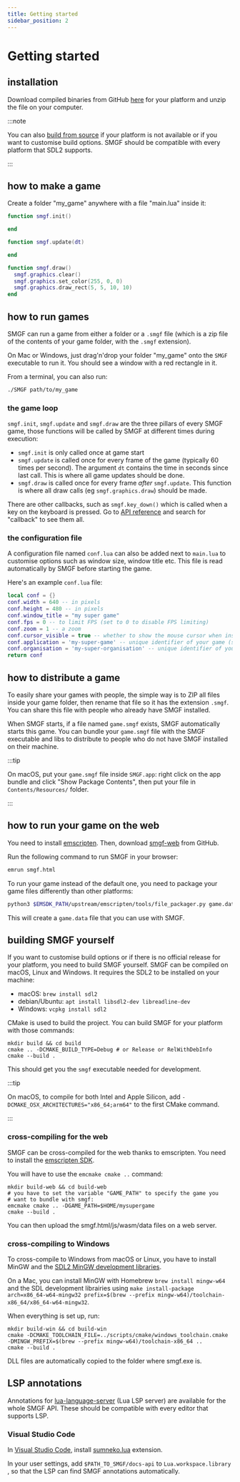 ```yaml
---
title: Getting started
sidebar_position: 2
---
```


# Getting started

## installation

Download compiled binaries from GitHub [here](https://github.com/superzazu/SMGF/releases/latest) for your platform and unzip the file on your computer.

:::note

You can also [build from source](./getting-started.md#building-smgf-yourself) if your platform is not available or if you want to customise build options. SMGF should be compatible with every platform that SDL2 supports.

:::

## how to make a game

Create a folder "my_game" anywhere with a file "main.lua" inside it:

```lua
function smgf.init()

end

function smgf.update(dt)

end

function smgf.draw()
  smgf.graphics.clear()
  smgf.graphics.set_color(255, 0, 0)
  smgf.graphics.draw_rect(5, 5, 10, 10)
end
```

## how to run games

SMGF can run a game from either a folder or a `.smgf` file (which is a zip file of the contents of your game folder, with the `.smgf` extension).

On Mac or Windows, just drag'n'drop your folder "my_game" onto the `SMGF` executable to run it. You should see a window with a red rectangle in it.

From a terminal, you can also run:

```sh
./SMGF path/to/my_game
```

### the game loop

`smgf.init`, `smgf.update` and `smgf.draw` are the three pillars of every SMGF game, those functions will be called by SMGF at different times during execution:

- `smgf.init` is only called once at game start
- `smgf.update` is called once for every frame of the game (typically 60 times per second). The argument `dt` contains the time in seconds since last call. This is where all game updates should be done.
- `smgf.draw` is called once for every frame _after_ `smgf.update`. This function is where all draw calls (eg `smgf.graphics.draw`) should be made.

There are other callbacks, such as `smgf.key_down()` which is called when a key on the keyboard is pressed. Go to [API reference](./api.md) and search for "callback" to see them all.

### the configuration file

A configuration file named `conf.lua` can also be added next to `main.lua` to customise options such as window size, window title etc. This file is read automatically by SMGF before starting the game.

Here's an example `conf.lua` file:

```lua
local conf = {}
conf.width = 640 -- in pixels
conf.height = 480 -- in pixels
conf.window_title = "my super game"
conf.fps = 0 -- to limit FPS (set to 0 to disable FPS limiting)
conf.zoom = 1 -- a zoom
conf.cursor_visible = true -- whether to show the mouse cursor when inside window
conf.application = 'my-super-game' -- unique identifier of your game (see game identity in docs)
conf.organisation = 'my-super-organisation' -- unique identifier of your organisation (see game identity in docs)
return conf
```

## how to distribute a game

To easily share your games with people, the simple way is to ZIP all files inside your game folder, then rename that file so it has the extension `.smgf`. You can share this file with people who already have SMGF installed.

When SMGF starts, if a file named `game.smgf` exists, SMGF automatically starts this game. You can bundle your `game.smgf` file with the SMGF executable and libs to distribute to people who do not have SMGF installed on their machine.

:::tip

On macOS, put your `game.smgf` file inside `SMGF.app`: right click on the app bundle and click "Show Package Contents", then put your file in `Contents/Resources/` folder.

:::

## how to run your game on the web

You need to install [emscripten](https://emscripten.org/docs/getting_started/downloads.html).
Then, download [smgf-web](https://github.com/superzazu/SMGF/releases/latest) from GitHub.

Run the following command to run SMGF in your browser:

```sh
emrun smgf.html
```

To run your game instead of the default one, you need to package your game files differently than other platforms:

```sh
python3 $EMSDK_PATH/upstream/emscripten/tools/file_packager.py game.data --preload $PATH_TO_MY_GAME_FOLDER@/game
```

This will create a `game.data` file that you can use with SMGF.

## building SMGF yourself

If you want to customise build options or if there is no official release for your platform, you need to build SMGF yourself. SMGF can be compiled on macOS, Linux and Windows.
It requires the SDL2 to be installed on your machine:

- macOS: `brew install sdl2`
- debian/Ubuntu: `apt install libsdl2-dev libreadline-dev`
- Windows: `vcpkg install sdl2`

CMake is used to build the project. You can build SMGF for your platform
with those commands:

```shell
mkdir build && cd build
cmake .. -DCMAKE_BUILD_TYPE=Debug # or Release or RelWithDebInfo
cmake --build .
```

This should get you the `smgf` executable needed for development.

:::tip

On macOS, to compile for both Intel and Apple Silicon, add `-DCMAKE_OSX_ARCHITECTURES="x86_64;arm64"` to the first CMake command.

:::

### cross-compiling for the web

SMGF can be cross-compiled for the web thanks to emscripten. You need
to install the [emscripten SDK](https://emscripten.org/docs/getting_started/downloads.html#download-and-install).

You will have to use the `emcmake cmake ..` command:

```shell
mkdir build-web && cd build-web
# you have to set the variable "GAME_PATH" to specify the game you
# want to bundle with smgf:
emcmake cmake .. -DGAME_PATH=$HOME/mysupergame
cmake --build .
```

You can then upload the smgf.html/js/wasm/data files on a web server.

### cross-compiling to Windows

To cross-compile to Windows from macOS or Linux, you have to install MinGW and the [SDL2 MinGW development libraries](https://github.com/libsdl-org/SDL/releases/download/release-2.26.1/SDL2-devel-2.26.1-mingw.tar.gz).

On a Mac, you can install MinGW with Homebrew `brew install mingw-w64` and the SDL development librairies using `make install-package arch=x86_64-w64-mingw32 prefix=$(brew --prefix mingw-w64)/toolchain-x86_64/x86_64-w64-mingw32`.

When everything is set up, run:

```shell
mkdir build-win && cd build-win
cmake -DCMAKE_TOOLCHAIN_FILE=../scripts/cmake/windows_toolchain.cmake -DMINGW_PREFIX=$(brew --prefix mingw-w64)/toolchain-x86_64 ..
cmake --build .
```

DLL files are automatically copied to the folder where smgf.exe is.

## LSP annotations

Annotations for [lua-language-server](https://github.com/LuaLS/lua-language-server) (Lua LSP server) are available for the whole SMGF API. These should be compatible with every editor that supports LSP.

### Visual Studio Code

In [Visual Studio Code](https://code.visualstudio.com), install [sumneko.lua](https://marketplace.visualstudio.com/items?itemName=sumneko.lua) extension.

In your user settings, add `$PATH_TO_SMGF/docs-api` to `Lua.workspace.library` , so that the LSP can find SMGF annotations automatically.
